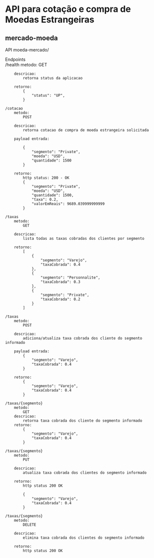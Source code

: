 # API para cotação e compra de Moedas Estrangeiras

## mercado-moeda

API 
    moeda-mercado/

Endpoints    
    /health
        metodo:
            GET
        
        descricao:
            retorna status da aplicacao

        retorno:
            {
                "status": "UP",
            }

    /cotacao
        metodo: 
            POST

        descricao:
            retorna cotacao de compra de moeda estrangeira solicitada

        payload entrada:

            {
                "segmento": "Private",
                "moeda": "USD",
                "quantidade": 1500
            }

        retorno:
            http status: 200 - OK
            {
                "segmento": "Private",
                "moeda": "USD",
                "quantidade": 1500,
                "taxa": 0.2,
                "valorEmReais": 9689.039999999999
            }

    /taxas
        metodo:
            GET

        descricao:
            lista todas as taxas cobradas dos clientes por segmento

        retorno:
            [
                {
                    "segmento": "Varejo",
                    "taxaCobrada": 0.4
                },
                {
                    "segmento": "Personnalite",
                    "taxaCobrada": 0.3
                },
                {
                    "segmento": "Private",
                    "taxaCobrada": 0.2
                }
            ]

    /taxas
        metodo:
            POST

        descricao:
            adiciona/atualiza taxa cobrada dos cliente do segmento informado

        payload entrada:
            {
                "segmento": "Varejo",
                "taxaCobrada": 0.4
            }

        retorno:
            {
                "segmento": "Varejo",
                "taxaCobrada": 0.4
            }

    /taxas/{segmento}
        metodo:
            GET
        descricao:
            retorna taxa cobrada dos cliente do segmento informado
        retorno:
            {
                "segmento": "Varejo",
                "taxaCobrada": 0.4
            }
    
    /taxas/{segmento}
        metodo:
            PUT

        descricao:
            atualiza taxa cobrada dos clientes do segmento informado

        retorno:
            http status 200 OK

            {
                "segmento": "Varejo",
                "taxaCobrada": 0.4
            }

    /taxas/{segmento}
        metodo:
            DELETE
            
        descricao:
            elimina taxa cobrada dos clientes do segmento informado

        retorno:
            http status 200 OK

